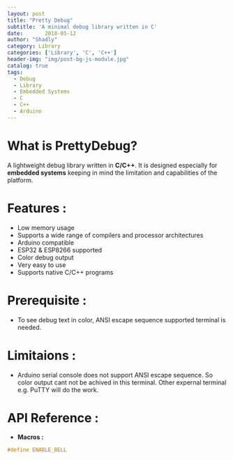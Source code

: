 ```yaml
---
layout: post
title: "Pretty Debug"
subtitle: 'A minimal debug library written in C'
date:       2018-05-12
author: "Shadly"
category: Library
categories: ['Library', 'C', 'C++']
header-img: "img/post-bg-js-module.jpg"
catalog: true
tags:
  - Debug
  - Library
  - Embedded Systems
  - C
  - C++
  - Arduino
---
```


# What is PrettyDebug?
A lightweight debug library written in **C/C++**. 
It is designed especially for **embedded systems** keeping in mind the limitation and capabilities of the platform.

# Features :
  - Low memory usage
  - Supports a wide range of compilers and processor architectures
  - Arduino compatible
  - ESP32 & ESP8266 supported
  - Color debug output
  - Very easy to use
  - Supports native C/C++ programs
  
# Prerequisite : 
  - To see debug text in color, ANSI escape sequence supported terminal is needed.
  
# Limitaions : 
  - Arduino serial console does not support ANSI escape sequence. So color output cant not be achived in this terminal. Other expernal terminal e.g. PuTTY will do the work.
  
# API Reference :
 - **Macros :**
```cpp
#define ENABLE_BELL
```

<!-- #define ENABLE_VERBOSE
#define SUPPORT_COLOR_TEXT
#define ENABLE_GLOBAL_DEBUG -->
  